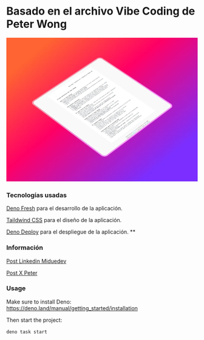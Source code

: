 # Basado en el archivo Vibe Coding de Peter Wong

<p aling="center">
    <img width="800px" src="./static/preview.webp" alt="Localhost preview page Mac">
</p>

### Tecnologías usadas

[Deno Fresh](https://fresh.deno.dev/docs/getting-started) para el desarrollo de la aplicación.

[Taildwind CSS](https://tailwindcss.com/docs) para el diseño de la aplicación.

[Deno Deploy](https://deno.com/deploy/docs) para el despliegue de la aplicación.
\*\*

### Información
[Post Linkedin Miduedev](https://www.linkedin.com/posts/midudev_he-traducido-la-gu%C3%ADa-del-vibe-coding-por-activity-7305964730001596416-dTiG?utm_source=share&utm_medium=member_desktop&rcm=ACoAAB3PwcUBiv3bSv2wXSWJredG6j5r6cHfe4M)

[Post X Peter](https://x.com/peterwong_xyz/status/1898090027873452542)

### Usage

Make sure to install Deno: https://deno.land/manual/getting_started/installation

Then start the project:

```
deno task start
```
